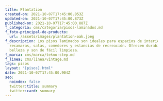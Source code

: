 ```yaml
---
title: Plantation
created-on: 2021-10-07T17:45:00.853Z
updated-on: 2021-10-07T17:45:00.873Z
published-on: 2021-10-07T17:45:00.887Z
f_categoria: cms/categoria/pisos-laminados.md
f_foto-principal-de-producto:
  url: /assets/images/plantation-oak.jpeg
f_descripcion: Los pisos laminados son ideales para espacios de interior como
  recamaras, salas, comedores y estancias de recreación. Ofrecen durabilidad,
  belleza y son de fácil limpieza.
f_marca: cms/marca/tekno-step.md
f_linea: cms/linea/vintage.md
tags: pisos
layout: "[pisos].html"
date: 2021-10-07T17:45:00.904Z
seo:
  noindex: false
  twitter:title: summary
  twitter:card: summary
---
```

